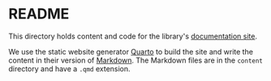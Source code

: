 # README

This directory holds content and code for the library's [documentation site].

We use the static website generator [Quarto] to build the site and write the content in their version of [Markdown].
The Markdown files are in the `content` directory and have a `.qmd` extension.

<!-- Reference Link Definitions -->

[documentation site]:   https://nessan.github.io/bit
[Quarto]:               https://quarto.org
[Markdown]:             https://quarto.org/content/authoring/markdown-basics.html
